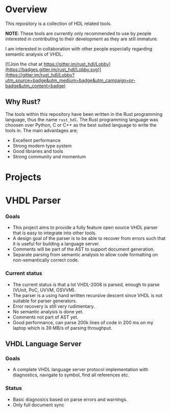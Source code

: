# Overview
This repository is a collection of HDL related tools.

**NOTE**: These tools are currently only recommended to use by people interested in contributing to their development as they are still immature.

I am interested in collaboration with other people especially regarding semantic analysis of VHDL.

[![Join the chat at https://gitter.im/rust_hdl/Lobby](https://badges.gitter.im/rust_hdl/Lobby.svg)](https://gitter.im/rust_hdl/Lobby?utm_source=badge&utm_medium=badge&utm_campaign=pr-badge&utm_content=badge)

## Why Rust?
The tools within this repository have been written in the Rust programming language, thus the name `rust_hdl`. 
The Rust programming language was choosen over Python, C or C++ as the best suited language to write the tools in.
The main advantages are; 
- Excellent performance
- Strong modern type system
- Good libraries and tools
- Strong community and momentum

# Projects
# VHDL Parser
### Goals
- This project aims to provide a fully feature open source VHDL parser that is easy to integrate into other tools.
- A design goal of the parser is to be able to recover from errors such that it is useful for building a language server. 
- Comments will be part of the AST to support document generation.
- Separate parsing from semantic analysis to allow code formatting on non-semantically correct code.

### Current status
- The current status is that a lot VHDL-2008 is parsed, enough to parse (VUnit, PoC, UVVM, OSVVM).
- The parser is a using hand written recursive descent since VHDL is not suitable for parser generators.
- Error recovery is still very rudimentary.
- No semantic analysis is done yet.
- Comments not part of AST yet.
- Good performance, can parse 200k lines of code in 200 ms on my laptop which is 39 MB/s of parsing throughput.

## VHDL Language Server
### Goals
- A complete VHDL language server protocol implementation with diagnostics, navigate to symbol, find all references etc.

### Status
- Basic diagnosics based on parse errors and warnings.
- Only full document sync
